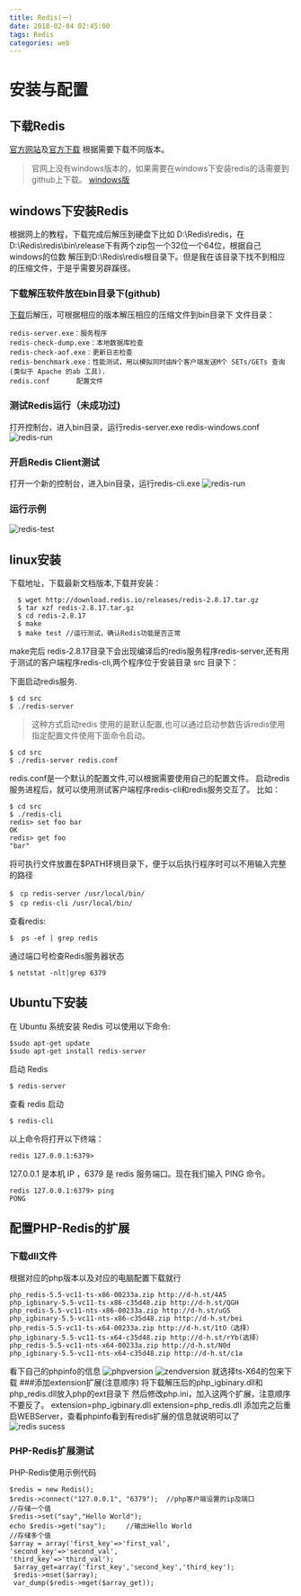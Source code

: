 ```yaml
---
title: Redis(一)
date: 2018-02-04 02:45:00
tags: Redis
categories: web
---
```

# 安装与配置
## 下载Redis
[官方网站](http://redis.io)及[官方下载](http://redis.io/download) 根据需要下载不同版本。
>官网上没有windows版本的，如果需要在windows下安装redis的话需要到github上下载。
[windows版](https://github.com/MSOpenTech/redis/releases)

## windows下安装Redis
根据网上的教程，下载完成后解压到硬盘下比如
D:\Redis\redis，在D:\Redis\redis\bin\release下有两个zip包一个32位一个64位，根据自己windows的位数 解压到D:\Redis\redis根目录下。但是我在该目录下找不到相应的压缩文件，于是乎需要另辟蹊径。
### 下载解压软件放在bin目录下(github)
[下载](https://github.com/ServiceStack/redis-windows)后解压，可根据相应的版本解压相应的压缩文件到bin目录下
文件目录：

    redis-server.exe：服务程序
    redis-check-dump.exe：本地数据库检查
    redis-check-aof.exe：更新日志检查
    redis-benchmark.exe：性能测试，用以模拟同时由N个客户端发送M个 SETs/GETs 查询 (类似于 Apache 的ab 工具).
    redis.conf　　　　配置文件
### 测试Redis运行（未成功过)
打开控制台，进入bin目录，运行redis-server.exe redis-windows.conf
![redis-run](https://github.com/Vaniot-s/picture/blob/master/redis/redis_run.png?raw=true)
### 开启Redis Client测试
打开一个新的控制台，进入bin目录，运行redis-cli.exe
![redis-run](https://raw.githubusercontent.com/Vaniot-s/picture/master/redis/_client_run.jpeg)
### 运行示例
![redis-test](https://github.com/Vaniot-s/picture/blob/master/redis/redis_test.jpeg?raw=true)

## linux安装
下载地址[](http://redis.io/download)，下载最新文档版本,下载并安装：

```
  $ wget http://download.redis.io/releases/redis-2.8.17.tar.gz
  $ tar xzf redis-2.8.17.tar.gz
  $ cd redis-2.8.17
  $ make
  $ make test //运行测试，确认Redis功能是否正常
```
make完后 redis-2.8.17目录下会出现编译后的redis服务程序redis-server,还有用于测试的客户端程序redis-cli,两个程序位于安装目录 src 目录下：

下面启动redis服务.
```
$ cd src
$ ./redis-server
```
> 这种方式启动redis 使用的是默认配置,也可以通过启动参数告诉redis使用指定配置文件使用下面命令启动。
```
$ cd src
$ ./redis-server redis.conf
```
redis.conf是一个默认的配置文件,可以根据需要使用自己的配置文件。
启动redis服务进程后，就可以使用测试客户端程序redis-cli和redis服务交互了。 比如：
```
$ cd src
$ ./redis-cli
redis> set foo bar
OK
redis> get foo
"bar"
```
将可执行文件放置在$PATH环境目录下，便于以后执行程序时可以不用输入完整的路径
```
$　cp redis-server /usr/local/bin/
$　cp redis-cli /usr/local/bin/
```
查看redis:
```
$  ps -ef | grep redis
```
 通过端口号检查Redis服务器状态
```
$ netstat -nlt|grep 6379
```
## Ubuntu下安装
在 Ubuntu 系统安装 Redis 可以使用以下命令:
```
$sudo apt-get update
$sudo apt-get install redis-server
```
启动 Redis
```
$ redis-server
```
查看 redis 启动
```
$ redis-cli
```
以上命令将打开以下终端：
```
redis 127.0.0.1:6379>
```
127.0.0.1 是本机 IP ，6379 是 redis 服务端口。现在我们输入 PING 命令。
```
redis 127.0.0.1:6379> ping
PONG
```
## 配置PHP-Redis的扩展
### 下载dll文件 
根据对应的php版本以及对应的电脑配置下载就行

    php_redis-5.5-vc11-ts-x86-00233a.zip http://d-h.st/4A5
    php_igbinary-5.5-vc11-ts-x86-c35d48.zip http://d-h.st/QGH
    php_redis-5.5-vc11-nts-x86-00233a.zip http://d-h.st/uGS
    php_igbinary-5.5-vc11-nts-x86-c35d48.zip http://d-h.st/bei
    php_redis-5.5-vc11-ts-x64-00233a.zip http://d-h.st/1tO（选择）  
    php_igbinary-5.5-vc11-ts-x64-c35d48.zip http://d-h.st/rYb(选择）
    php_redis-5.5-vc11-nts-x64-00233a.zip http://d-h.st/N0d
    php_igbinary-5.5-vc11-nts-x64-c35d48.zip http://d-h.st/c1a
看下自己的phpinfo的信息
![phpversion](https://github.com/Vaniot-s/picture/blob/master/redis/phpversion.png?raw=true)
![zendversion](https://github.com/Vaniot-s/picture/blob/master/redis/zendversion.png?raw=true)
就选择ts-X64的包来下载
###添加extension扩展(注意顺序)
将下载解压后的php_igbinary.dll和php_redis.dll放入php的ext目录下
然后修改php.ini，加入这两个扩展，注意顺序不要反了。
extension=php_igbinary.dll
extension=php_redis.dll
添加完之后重启WEBServer，查看phpinfo看到有redis扩展的信息就说明可以了
![redis sucess](https://github.com/Vaniot-s/picture/blob/master/redis/edis-success.png?raw=true)
### PHP-Redis扩展测试
PHP-Redis使用示例代码

    $redis = new Redis();
    $redis->connect("127.0.0.1", "6379");  //php客户端设置的ip及端口
    //存储一个值
    $redis->set("say","Hello World");
    echo $redis->get("say");     //输出Hello World
    //存储多个值
    $array = array('first_key'=>'first_val',
    'second_key'=>'second_val',
    'third_key'=>'third_val');
     $array_get=array('first_key','second_key','third_key');
     $redis->mset($array);
     var_dump($redis->mget($array_get));